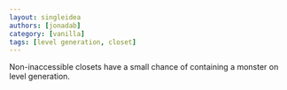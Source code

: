 ```yaml
---
layout: singleidea
authors: [jonadab]
category: [vanilla]
tags: [level generation, closet]
---
```

Non-inaccessible closets have a small chance of containing a monster on level generation.
